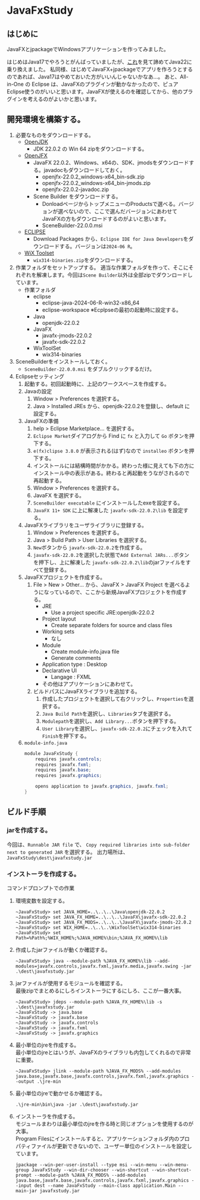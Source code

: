 # JavaFxStudy

## はじめに

JavaFXとjpackageでWindowsアプリケーションを作ってみました。

はじめはJava17でやろうとがんばっていましたが、[これ](https://github.com/oracle/graal/issues/4790)を見て諦めてJava22に乗り換えました。
私同様、はじめてJavaFX+jpackageでアプリを作ろうとするのであれば、Java17はやめておいた方がいいんじゃないかなあ…。
あと、All-in-One の Eclipse は、JavaFXのプラグインが動かなかったので、ピュアEclipse使うのがいいと思います。JavaFXが使えるのを確認してから、他のプラグインを考えるのがよいかと思います。


## 開発環境を構築する。

1. 必要なものをダウンロードする。
	- [OpenJDK](https://openjdk.org)
		- JDK 22.0.2 の Win 64 zipをダウンロードする。
	- [OpenJFX](https://openjfx.io)
		- JavaFX
			22.0.2、Windows、x64の、SDK、jmodsをダウンロードする。javadocもダウンロードしておく。
			- openjfx-22.0.2_windows-x64_bin-sdk.zip
			- openjfx-22.0.2_windows-x64_bin-jmods.zip
			- openjfx-22.0.2-javadoc.zip
		- Scene Builder をダウンロードする。
			- DonloadページからトップメニューのProductsで選べる。バージョンが選べないので、ここで選んだバージョンにあわせてJavaFXの方もダウンロードするのがよいと思います。
			- SceneBuilder-22.0.0.msi
	- [ECLIPSE](https://www.eclipse.org/downloads/)
		- Download Packages から、`Eclipse IDE for Java Developers`をダウンロードする。バージョンは`2024‑06 R`。
	- [WiX Toolset](https://github.com/wixtoolset/wix3/releases)
		- `wix314-binaries.zip`をダウンロードする。
1. 作業フォルダをセットアップする。
	適当な作業フォルダを作って、そこにそれぞれを解凍します。今回は`Scene Builder`以外は全部zipでダウンロードしています。
	- 作業フォルダ
		- eclipse
			- eclipse-java-2024-06-R-win32-x86_64
			- eclipse-workspace  ※Ecplpseの最初の起動時に設定する。
		- Java
			- openjdk-22.0.2
		- JavaFX
			- javafx-jmods-22.0.2
			- javafx-sdk-22.0.2
		- WixToolSet
			- wix314-binaries
1. SceneBuilderをインストールしておく。
	- `SceneBuilder-22.0.0.msi` をダブルクリックするだけ。
1. Eclipseセッティング
	1. 起動する。初回起動時に、上記のワークスペースを作成する。
	1. Javaの設定
		1. Window > Preferences を選択する。
		1. Java > Installed JREs から、openjdk-22.0.2を登録し、default に設定する。
	1. JavaFXの準備
		1. help > Eclipse Marketplace... を選択する。
		1. `Eclipse Market`ダイアログから Find に `fx` と入力して `Go` ボタンを押下する。
		1. `e(fx)clipse 3.8.0` が表示される(はず)なので `installeo` ボタンを押下する。
		1. インストールには結構時間がかかる。終わった様に見えても下の方にインストール中の表示がある。終わると再起動をうながされるので再起動する。
		1. Window > Preferences を選択する。
		1. JavaFX を選択する。
		1. `SceneBuilder executable` にインストールしたexeを設定する。
		1. `JavaFX 11+ SDK` に上に解凍した `javafx-sdk-22.0.2\lib` を設定する。
	1. JavaFXライブラリをユーザライブラリに登録する。
		1. Window > Preferences を選択する。
		1. Java > Build Path > User Libraries を選択する。
		1. `New`ボタンから `javafx-sdk-22.0.2`を作成する。
		1. `javafx-sdk-22.0.2`を選択した状態で`Add External JARs...`ボタンを押下し、上に解凍した `javafx-sdk-22.0.2\lib`のjarファイルをすべて登録する。
	1. JavaFXプロジェクトを作成する。
		1. File > New > Other... から、JavaFX > JavaFX Project を選べるようになっているので、ここから新規JavaFXプロジェクトを作成する。
			- JRE
				- Use a project specific JRE:openjdk-22.0.2
			- Project layout
				- Create separate folders for source and class files
			- Working sets
				- なし
			- Module
				- Create module-info.java file
				- Generate comments
			- Application type : Desktop
			- Declarative UI
				- Langage : FXML
			- その他はアプリケーションにあわせて。
		1. ビルドパスにJavaFXライブラリを追加する。
			1. 作成したプロジェクトを選択して右クリックし、`Properties`を選択する。
			1. `Java Build Path`を選択し、`Libraries`タブを選択する。
			1. `Modulepath`を選択し、`Add Library...`ボタンを押下する。
			1. `User Library`を選択し、`javafx-sdk-22.0.2`にチェックを入れて `Finish`を押下する。
	1. `module-info.java`
		```java
		module JavaFxStudy {
			requires javafx.controls;
			requires javafx.fxml;
			requires javafx.base;
			requires javafx.graphics;
		
			opens application to javafx.graphics, javafx.fxml;
		}
		```
## ビルド手順

### jarを作成する。

今回は、`Runnable JAR file` で、 `Copy required libraries into sub-folder next to generated JAR` を選択する。
出力場所は、`JavaFxStudy\dest\javafxstudy.jar`

### インストーラを作成する。
コマンドプロンプトでの作業
1. 環境変数を設定する。
	```console
	~JavaFxStudy> set JAVA_HOME=..\..\..\Java\openjdk-22.0.2
	~JavaFxStudy> set JAVA_FX_HOME=..\..\..\JavaFX\javafx-sdk-22.0.2
	~JavaFxStudy> set JAVA_FX_MODS=..\..\..\JavaFX\javafx-jmods-22.0.2
	~JavaFxStudy> set WIX_HOME=..\..\..\WixToolSet\wix314-binaries
	~JavaFxStudy> set Path=%Path%;%WIX_HOME%;%JAVA_HOME%\bin;%JAVA_FX_HOME%\lib
	```
1. 作成したjarファイルが動くか確認する。
	```console
	~JavaFxStudy> java --module-path %JAVA_FX_HOME%\lib --add-modules=javafx.controls,javafx.fxml,javafx.media,javafx.swing -jar .\dest\javafxstudy.jar
	```
1. jarファイルが使用するモジュールを確認する。
	<br/>最後zipでまとめるにしろインストーラにするにしろ、ここが一番大事。
	```console
	~JavaFxStudy> jdeps --module-path %JAVA_FX_HOME%\lib -s .\dest\javafxstudy.jar
	~JavaFxStudy -> java.base
	~JavaFxStudy -> javafx.base
	~JavaFxStudy -> javafx.controls
	~JavaFxStudy -> javafx.fxml
	~JavaFxStudy -> javafx.graphics
	```
1. 最小単位のjreを作成する。
	<br/>最小単位のjreとはいうが、JavaFXのライブラリも内包してくれるので非常に重要。
	```console
	~JavaFxStudy> jlink --module-path %JAVA_FX_MODS% --add-modules java.base,javafx.base,javafx.controls,javafx.fxml,javafx.graphics --output .\jre-min
	```
1. 最小単位のjreで動かせるか確認する。
	```console
	.\jre-min\bin\java -jar .\dest\javafxstudy.jar
	```
1. インストーラを作成する。
	<br/>モジュールまわりは最小単位のjreを作る時と同じオプションを使用するのが大事。
	<br/>Program Filesにインストールすると、アプリケーションフォルダ内のプロパティファイルが更新できないので、ユーザー単位のインストールを設定しています。
	```console
	jpackage --win-per-user-install --type msi --win-menu --win-menu-group JavaFxStudy --win-dir-chooser --win-shortcut --win-shortcut-prompt --module-path %JAVA_FX_MODS% --add-modules java.base,javafx.base,javafx.controls,javafx.fxml,javafx.graphics --input dest --name JavaFxStudy --main-class application.Main --main-jar javafxstudy.jar
	```


